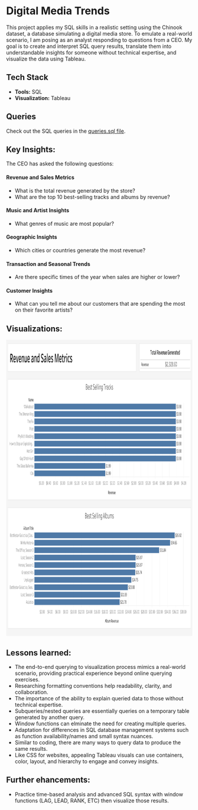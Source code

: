 # Digital Media Trends

This project applies my SQL skills in a realistic setting using the Chinook dataset, a database simulating a digital media store. To emulate a real-world scenario, I am posing as an analyst responding to questions from a CEO. My goal is to create and interpret SQL query results, translate them into understandable insights for someone without technical expertise, and visualize the data using Tableau.

## Tech Stack
- **Tools:** SQL
- **Visualization:** Tableau

## Queries
Check out the SQL queries in the [queries.sql file](https://github.com/jerrybach98/sql-digital-media-trends/blob/main/queries.sql).

## Key Insights:
The CEO has asked the following questions:
#### Revenue and Sales Metrics
- What is the total revenue generated by the store?
- What are the top 10 best-selling tracks and albums by revenue?

#### Music and Artist Insights
- What genres of music are most popular?

#### Geographic Insights
- Which cities or countries generate the most revenue?

#### Transaction and Seasonal Trends
- Are there specific times of the year when sales are higher or lower?

#### Customer Insights
- What can you tell me about our customers that are spending the most on their favorite artists?

## Visualizations:
<img src="visualizations/revenue_and_sales.png" alt="revenue and sales visualization" width=auto height="800px"/><br>

## Lessons learned:
- The end-to-end querying to visualization process mimics a real-world scenario, providing practical experience beyond online querying exercises.
- Researching formatting conventions help readability, clarity, and collaboration.
- The importance of the ability to explain queried data to those without technical expertise.
- Subqueries/nested queries are essentially queries on a temporary table generated by another query.
- Window functions can elminate the need for creating multiple queries. 
- Adaptation for differences in SQL database management systems such as function availability/names and small syntax nuances.
- Similar to coding, there are many ways to query data to produce the same results.
- Like CSS for websites, appealing Tableau visuals can use containers, color, layout, and hierarchy to engage and convey insights.

## Further ehancements:
- Practice time-based analysis and advanced SQL syntax with window functions (LAG, LEAD, RANK, ETC) then visualize those results.